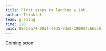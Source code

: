 ```yaml
---
title: First steps to landing a job
author: Thinkful
team: grading
time: 120
uuid: 88ab9a74-00df-4035-9de9-28000fc66550
---
```


Coming soon!
